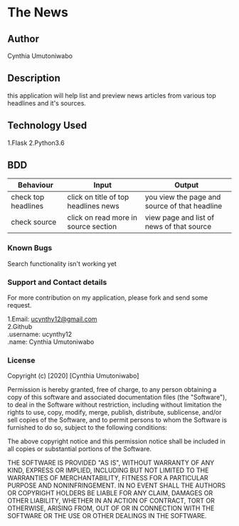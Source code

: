 # The News

## Author  
Cynthia Umutoniwabo
## Description 
this application  will help  list and preview news articles from various top headlines and it's sources.   

## Technology Used  
1.Flask
2.Python3.6
## BDD
| Behaviour            | Input                            | Output                                 |
|----------------------|----------------------------------|----------------------------------------|
|  check top headlines           | click on title of top headlines news   | you view the page and source of that headline   |
| check source      | click on read more in source section| view page and list of news of that source      |


### Known Bugs
Search functionality isn't working yet

### Support and Contact details
For more contribution on my application, please fork and send some request.

1.Email: ucynthy12@gmail.com  
2.Github   
  .username: ucynthy12  
  .name: Cynthia Umutoniwabo  

### License
Copyright (c) [2020] [Cynthia Umutoniwabo]

Permission is hereby granted, free of charge, to any person obtaining a copy of this software and associated documentation files (the "Software"), to deal in the Software without restriction, including without limitation the rights to use, copy, modify, merge, publish, distribute, sublicense, and/or sell copies of the Software, and to permit persons to whom the Software is furnished to do so, subject to the following conditions:

The above copyright notice and this permission notice shall be included in all copies or substantial portions of the Software.

THE SOFTWARE IS PROVIDED "AS IS", WITHOUT WARRANTY OF ANY KIND, EXPRESS OR IMPLIED, INCLUDING BUT NOT LIMITED TO THE WARRANTIES OF MERCHANTABILITY, FITNESS FOR A PARTICULAR PURPOSE AND NONINFRINGEMENT. IN NO EVENT SHALL THE AUTHORS OR COPYRIGHT HOLDERS BE LIABLE FOR ANY CLAIM, DAMAGES OR OTHER LIABILITY, WHETHER IN AN ACTION OF CONTRACT, TORT OR OTHERWISE, ARISING FROM, OUT OF OR IN CONNECTION WITH THE SOFTWARE OR THE USE OR OTHER DEALINGS IN THE SOFTWARE.



